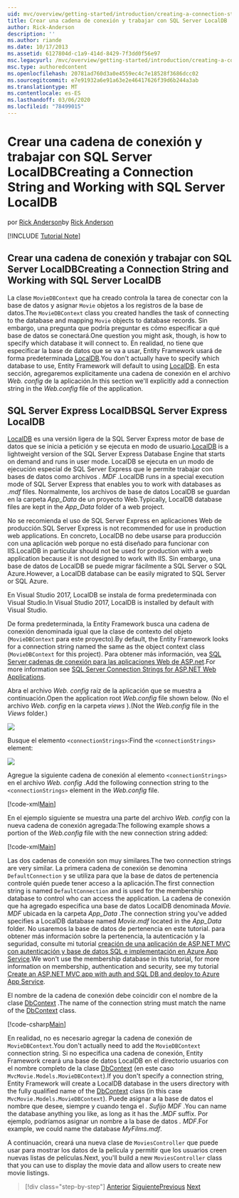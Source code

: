 ```yaml
---
uid: mvc/overview/getting-started/introduction/creating-a-connection-string
title: Crear una cadena de conexión y trabajar con SQL Server LocalDB | Microsoft Docs
author: Rick-Anderson
description: ''
ms.author: riande
ms.date: 10/17/2013
ms.assetid: 6127804d-c1a9-414d-8429-7f3dd0f56e97
msc.legacyurl: /mvc/overview/getting-started/introduction/creating-a-connection-string
msc.type: authoredcontent
ms.openlocfilehash: 20781ad760d3a0e4559ec4c7e18528f3686dcc02
ms.sourcegitcommit: e7e91932a6e91a63e2e46417626f39d6b244a3ab
ms.translationtype: MT
ms.contentlocale: es-ES
ms.lasthandoff: 03/06/2020
ms.locfileid: "78499015"
---
```

# <a name="creating-a-connection-string-and-working-with-sql-server-localdb"></a><span data-ttu-id="869ff-102">Crear una cadena de conexión y trabajar con SQL Server LocalDB</span><span class="sxs-lookup"><span data-stu-id="869ff-102">Creating a Connection String and Working with SQL Server LocalDB</span></span>

<span data-ttu-id="869ff-103">por [Rick Anderson](https://twitter.com/RickAndMSFT)</span><span class="sxs-lookup"><span data-stu-id="869ff-103">by [Rick Anderson](https://twitter.com/RickAndMSFT)</span></span>

[!INCLUDE [Tutorial Note](index.md)]

## <a name="creating-a-connection-string-and-working-with-sql-server-localdb"></a><span data-ttu-id="869ff-104">Crear una cadena de conexión y trabajar con SQL Server LocalDB</span><span class="sxs-lookup"><span data-stu-id="869ff-104">Creating a Connection String and Working with SQL Server LocalDB</span></span>

<span data-ttu-id="869ff-105">La clase `MovieDBContext` que ha creado controla la tarea de conectar con la base de datos y asignar `Movie` objetos a los registros de la base de datos.</span><span class="sxs-lookup"><span data-stu-id="869ff-105">The `MovieDBContext` class you created handles the task of connecting to the database and mapping `Movie` objects to database records.</span></span> <span data-ttu-id="869ff-106">Sin embargo, una pregunta que podría preguntar es cómo especificar a qué base de datos se conectará.</span><span class="sxs-lookup"><span data-stu-id="869ff-106">One question you might ask, though, is how to specify which database it will connect to.</span></span> <span data-ttu-id="869ff-107">En realidad, no tiene que especificar la base de datos que se va a usar, Entity Framework usará de forma predeterminada [LocalDB](https://docs.microsoft.com/sql/database-engine/configure-windows/sql-server-2016-express-localdb).</span><span class="sxs-lookup"><span data-stu-id="869ff-107">You don't actually have to specify which database to use, Entity Framework will default to using [LocalDB](https://docs.microsoft.com/sql/database-engine/configure-windows/sql-server-2016-express-localdb).</span></span> <span data-ttu-id="869ff-108">En esta sección, agregaremos explícitamente una cadena de conexión en el archivo *Web. config* de la aplicación.</span><span class="sxs-lookup"><span data-stu-id="869ff-108">In this section we'll explicitly add a connection string in the *Web.config* file of the application.</span></span>

## <a name="sql-server-express-localdb"></a><span data-ttu-id="869ff-109">SQL Server Express LocalDB</span><span class="sxs-lookup"><span data-stu-id="869ff-109">SQL Server Express LocalDB</span></span>

<span data-ttu-id="869ff-110">[LocalDB](https://docs.microsoft.com/sql/database-engine/configure-windows/sql-server-2016-express-localdb) es una versión ligera de la SQL Server Express motor de base de datos que se inicia a petición y se ejecuta en modo de usuario.</span><span class="sxs-lookup"><span data-stu-id="869ff-110">[LocalDB](https://docs.microsoft.com/sql/database-engine/configure-windows/sql-server-2016-express-localdb) is a lightweight version of the SQL Server Express Database Engine that starts on demand and runs in user mode.</span></span> <span data-ttu-id="869ff-111">LocalDB se ejecuta en un modo de ejecución especial de SQL Server Express que le permite trabajar con bases de datos como archivos *. MDF* .</span><span class="sxs-lookup"><span data-stu-id="869ff-111">LocalDB runs in a special execution mode of SQL Server Express that enables you to work with databases as *.mdf* files.</span></span> <span data-ttu-id="869ff-112">Normalmente, los archivos de base de datos LocalDB se guardan en la carpeta *App\_Data* de un proyecto Web.</span><span class="sxs-lookup"><span data-stu-id="869ff-112">Typically, LocalDB database files are kept in the *App\_Data* folder of a web project.</span></span>

<span data-ttu-id="869ff-113">No se recomienda el uso de SQL Server Express en aplicaciones Web de producción.</span><span class="sxs-lookup"><span data-stu-id="869ff-113">SQL Server Express is not recommended for use in production web applications.</span></span> <span data-ttu-id="869ff-114">En concreto, LocalDB no debe usarse para producción con una aplicación web porque no está diseñado para funcionar con IIS.</span><span class="sxs-lookup"><span data-stu-id="869ff-114">LocalDB in particular should not be used for production with a web application because it is not designed to work with IIS.</span></span> <span data-ttu-id="869ff-115">Sin embargo, una base de datos de LocalDB se puede migrar fácilmente a SQL Server o SQL Azure.</span><span class="sxs-lookup"><span data-stu-id="869ff-115">However, a LocalDB database can be easily migrated to SQL Server or SQL Azure.</span></span>

<span data-ttu-id="869ff-116">En Visual Studio 2017, LocalDB se instala de forma predeterminada con Visual Studio.</span><span class="sxs-lookup"><span data-stu-id="869ff-116">In Visual Studio 2017, LocalDB is installed by default with Visual Studio.</span></span>

<span data-ttu-id="869ff-117">De forma predeterminada, la Entity Framework busca una cadena de conexión denominada igual que la clase de contexto del objeto (`MovieDBContext` para este proyecto).</span><span class="sxs-lookup"><span data-stu-id="869ff-117">By default, the Entity Framework looks for a connection string named the same as the object context class (`MovieDBContext` for this project).</span></span> <span data-ttu-id="869ff-118">Para obtener más información, vea [SQL Server cadenas de conexión para las aplicaciones Web de ASP.net](https://msdn.microsoft.com/library/jj653752.aspx).</span><span class="sxs-lookup"><span data-stu-id="869ff-118">For more information see [SQL Server Connection Strings for ASP.NET Web Applications](https://msdn.microsoft.com/library/jj653752.aspx).</span></span>

<span data-ttu-id="869ff-119">Abra el archivo *Web. config* raíz de la aplicación que se muestra a continuación.</span><span class="sxs-lookup"><span data-stu-id="869ff-119">Open the application root *Web.config* file shown below.</span></span> <span data-ttu-id="869ff-120">(No el archivo *Web. config* en la carpeta *views* ).</span><span class="sxs-lookup"><span data-stu-id="869ff-120">(Not the *Web.config* file in the *Views* folder.)</span></span>

![](creating-a-connection-string/_static/image1.png)

<span data-ttu-id="869ff-121">Busque el elemento `<connectionStrings>`:</span><span class="sxs-lookup"><span data-stu-id="869ff-121">Find the `<connectionStrings>` element:</span></span>

![](creating-a-connection-string/_static/image2.png)

<span data-ttu-id="869ff-122">Agregue la siguiente cadena de conexión al elemento `<connectionStrings>` en el archivo *Web. config* .</span><span class="sxs-lookup"><span data-stu-id="869ff-122">Add the following connection string to the `<connectionStrings>` element in the *Web.config* file.</span></span>

[!code-xml[Main](creating-a-connection-string/samples/sample1.xml)]

<span data-ttu-id="869ff-123">En el ejemplo siguiente se muestra una parte del archivo *Web. config* con la nueva cadena de conexión agregada:</span><span class="sxs-lookup"><span data-stu-id="869ff-123">The following example shows a portion of the *Web.config* file with the new connection string added:</span></span>

[!code-xml[Main](creating-a-connection-string/samples/sample2.xml)]

<span data-ttu-id="869ff-124">Las dos cadenas de conexión son muy similares.</span><span class="sxs-lookup"><span data-stu-id="869ff-124">The two connection strings are very similar.</span></span> <span data-ttu-id="869ff-125">La primera cadena de conexión se denomina `DefaultConnection` y se utiliza para que la base de datos de pertenencia controle quién puede tener acceso a la aplicación.</span><span class="sxs-lookup"><span data-stu-id="869ff-125">The first connection string is named `DefaultConnection` and is used for the membership database to control who can access the application.</span></span> <span data-ttu-id="869ff-126">La cadena de conexión que ha agregado especifica una base de datos LocalDB denominada *Movie. MDF* ubicada en la carpeta *App\_Data* .</span><span class="sxs-lookup"><span data-stu-id="869ff-126">The connection string you've added specifies a LocalDB database named *Movie.mdf* located in the *App\_Data* folder.</span></span> <span data-ttu-id="869ff-127">No usaremos la base de datos de pertenencia en este tutorial. para obtener más información sobre la pertenencia, la autenticación y la seguridad, consulte mi tutorial [creación de una aplicación de ASP.NET MVC con autenticación y base de datos SQL e implementación en Azure App Service](https://docs.microsoft.com/aspnet/core/security/authorization/secure-data).</span><span class="sxs-lookup"><span data-stu-id="869ff-127">We won't use the membership database in this tutorial, for more information on membership, authentication and security, see my tutorial [Create an ASP.NET MVC app with auth and SQL DB and deploy to Azure App Service](https://docs.microsoft.com/aspnet/core/security/authorization/secure-data).</span></span>

<span data-ttu-id="869ff-128">El nombre de la cadena de conexión debe coincidir con el nombre de la clase [DbContext](https://msdn.microsoft.com/library/system.data.entity.dbcontext(v=vs.103).aspx) .</span><span class="sxs-lookup"><span data-stu-id="869ff-128">The name of the connection string must match the name of the [DbContext](https://msdn.microsoft.com/library/system.data.entity.dbcontext(v=vs.103).aspx) class.</span></span>

[!code-csharp[Main](creating-a-connection-string/samples/sample3.cs?highlight=15)]

<span data-ttu-id="869ff-129">En realidad, no es necesario agregar la cadena de conexión de `MovieDBContext`.</span><span class="sxs-lookup"><span data-stu-id="869ff-129">You don't actually need to add the `MovieDBContext` connection string.</span></span> <span data-ttu-id="869ff-130">Si no especifica una cadena de conexión, Entity Framework creará una base de datos LocalDB en el directorio usuarios con el nombre completo de la clase [DbContext](https://msdn.microsoft.com/library/system.data.entity.dbcontext(v=vs.103).aspx) (en este caso `MvcMovie.Models.MovieDBContext`).</span><span class="sxs-lookup"><span data-stu-id="869ff-130">If you don't specify a connection string, Entity Framework will create a LocalDB database in the users directory with the fully qualified name of the [DbContext](https://msdn.microsoft.com/library/system.data.entity.dbcontext(v=vs.103).aspx) class (in this case `MvcMovie.Models.MovieDBContext`).</span></span> <span data-ttu-id="869ff-131">Puede asignar a la base de datos el nombre que desee, siempre y cuando tenga el *. Sufijo MDF* .</span><span class="sxs-lookup"><span data-stu-id="869ff-131">You can name the database anything you like, as long as it has the *.MDF* suffix.</span></span> <span data-ttu-id="869ff-132">Por ejemplo, podríamos asignar un nombre a la base de datos *. MDF*.</span><span class="sxs-lookup"><span data-stu-id="869ff-132">For example, we could name the database *MyFilms.mdf*.</span></span>

<span data-ttu-id="869ff-133">A continuación, creará una nueva clase de `MoviesController` que puede usar para mostrar los datos de la película y permitir que los usuarios creen nuevas listas de películas.</span><span class="sxs-lookup"><span data-stu-id="869ff-133">Next, you'll build a new `MoviesController` class that you can use to display the movie data and allow users to create new movie listings.</span></span>

> [!div class="step-by-step"]
> <span data-ttu-id="869ff-134">[Anterior](adding-a-model.md)
> [Siguiente](accessing-your-models-data-from-a-controller.md)</span><span class="sxs-lookup"><span data-stu-id="869ff-134">[Previous](adding-a-model.md)
[Next](accessing-your-models-data-from-a-controller.md)</span></span>
